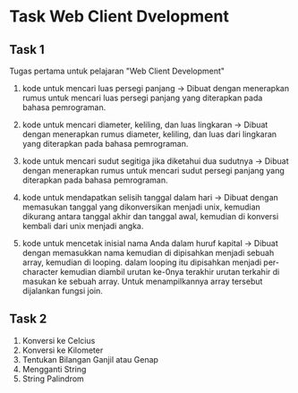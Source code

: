 # Task Web Client Dvelopment

## Task 1
Tugas pertama untuk pelajaran "Web Client Development"
1. kode untuk mencari luas persegi panjang ->
   Dibuat dengan menerapkan rumus untuk mencari luas persegi panjang yang diterapkan pada bahasa pemrograman.
   
2. kode untuk mencari diameter, keliling, dan luas lingkaran ->
   Dibuat dengan menerapkan rumus diameter, keliling, dan luas dari lingkaran yang diterapkan pada bahasa pemrograman.
   
3. kode untuk mencari sudut segitiga jika diketahui dua sudutnya ->
   Dibuat dengan menerapkan rumus untuk mencari sudut persegi panjang yang diterapkan pada bahasa pemrograman.
   
4. kode untuk mendapatkan selisih tanggal dalam hari ->
   Dibuat dengan memasukan tanggal yang dikonversikan menjadi unix, kemudian dikurang antara tanggal akhir dan tanggal awal, kemudian di konversi kembali dari unix menjadi angka.
   
5. kode untuk mencetak inisial nama Anda dalam huruf kapital ->
   Dibuat dengan memasukkan nama kemudian di dipisahkan menjadi sebuah array, kemudian di looping. dalam looping itu dipisahkan menjadi per-character kemudian diambil urutan ke-0nya terakhir urutan terkahir di masukan ke sebuah array. Untuk menampilkannya array tersebut dijalankan fungsi join.


## Task 2
1. Konversi ke Celcius
2. Konversi ke Kilometer
3. Tentukan Bilangan Ganjil atau Genap
4. Mengganti String
5. String Palindrom
